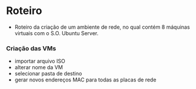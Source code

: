 # Roteiro

* Roteiro da criação de um ambiente de rede, no qual contém 8 máquinas virtuais com o S.O. Ubuntu Server.

### Criação das VMs
* importar arquivo ISO
* alterar nome da VM
* selecionar pasta de destino
* gerar novos endereços MAC para todas as placas de rede

